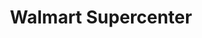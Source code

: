---
title: "Walmart Supercenter"
url: /anaheim/walmart-supercenter-north-euclid-street/
shop: supermarket
---